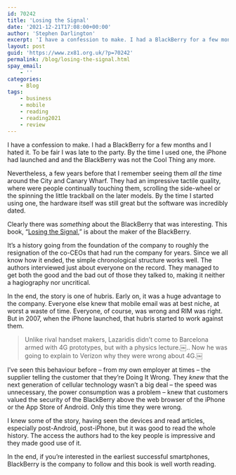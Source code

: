 ```yaml
---
id: 70242
title: 'Losing the Signal'
date: '2021-12-21T17:08:00+00:00'
author: 'Stephen Darlington'
excerpt: 'I have a confession to make. I had a BlackBerry for a few months and I hated it. But still, the story behind the company is fascinating.'
layout: post
guid: 'https://www.zx81.org.uk/?p=70242'
permalink: /blog/losing-the-signal.html
spay_email:
    - ''
categories:
    - Blog
tags:
    - business
    - mobile
    - reading
    - reading2021
    - review
---
```


I have a confession to make. I had a BlackBerry for a few months and I hated it. To be fair I was late to the party. By the time I used one, the iPhone had launched and and the BlackBerry was not the Cool Thing any more.

Nevertheless, a few years before that I remember seeing them *all the time* around the City and Canary Wharf. They had an impressive tactile quality, where were people continually touching them, scrolling the side-wheel or the spinning the little trackball on the later models. By the time I started using one, the hardware itself was still great but the software was incredibly dated.

Clearly there was *something* about the BlackBerry that was interesting. This book, “[Losing the Signal](https://www.penguin.co.uk/books/1111575/losing-the-signal/9781847941725.html),” is about the maker of the BlackBerry.

It’s a history going from the foundation of the company to roughly the resignation of the co-CEOs that had run the company for years. Since we all know how it ended, the simple chronological structure works well. The authors interviewed just about everyone on the record. They managed to get both the good and the bad out of those they talked to, making it neither a hagiography nor uncritical.

In the end, the story is one of hubris. Early on, it was a huge advantage to the company. Everyone else knew that mobile email was at best niche, at worst a waste of time. Everyone, of course, was wrong and RIM was right. But in 2007, when the iPhone launched, that hubris started to work against them.

> Unlike rival handset makers, Lazaridis didn’t come to Barcelona armed with 4G prototypes, but with a physics lecture.￼.. Now he was going to explain to Verizon why they were wrong about 4G.￼

I’ve seen this behaviour before – from my own employer at times – the supplier telling the customer that they’re Doing It Wrong. They *knew* that the next generation of cellular technology wasn’t a big deal – the speed was unnecessary, the power consumption was a problem – knew that customers valued the security of the BlackBerry above the web browser of the iPhone or the App Store of Android. Only this time they were wrong.

I knew some of the story, having seen the devices and read articles, especially post-Android, post-iPhone, but it was good to read the whole history. The access the authors had to the key people is impressive and they made good use of it.

In the end, if you’re interested in the earliest successful smartphones, BlackBerry is the company to follow and this book is well worth reading.